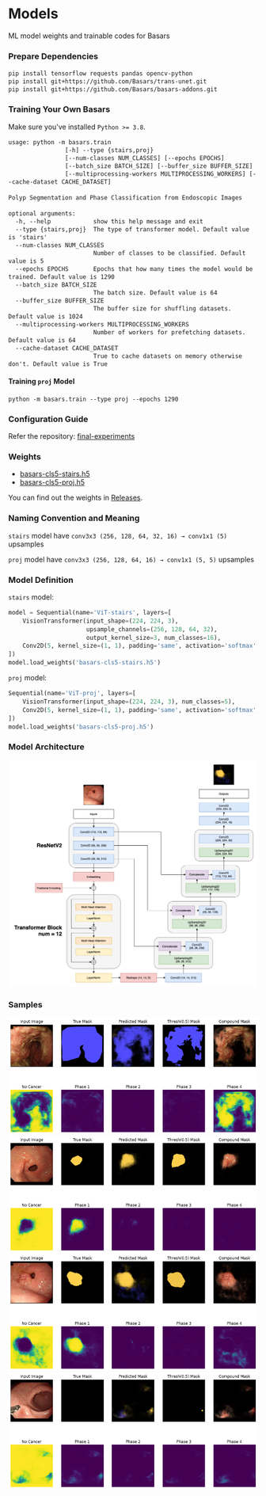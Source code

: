 # Models

ML model weights and trainable codes for Basars

### Prepare Dependencies
```
pip install tensorflow requests pandas opencv-python
pip install git+https://github.com/Basars/trans-unet.git
pip install git+https://github.com/Basars/basars-addons.git
```

### Training Your Own Basars

Make sure you've installed `Python >= 3.8`.
```
usage: python -m basars.train 
                [-h] --type {stairs,proj}
                [--num-classes NUM_CLASSES] [--epochs EPOCHS] 
                [--batch_size BATCH_SIZE] [--buffer_size BUFFER_SIZE]
                [--multiprocessing-workers MULTIPROCESSING_WORKERS] [--cache-dataset CACHE_DATASET]

Polyp Segmentation and Phase Classification from Endoscopic Images

optional arguments:
  -h, --help            show this help message and exit
  --type {stairs,proj}  The type of transformer model. Default value is 'stairs'
  --num-classes NUM_CLASSES
                        Number of classes to be classified. Default value is 5
  --epochs EPOCHS       Epochs that how many times the model would be trained. Default value is 1290
  --batch_size BATCH_SIZE
                        The batch size. Default value is 64
  --buffer_size BUFFER_SIZE
                        The buffer size for shuffling datasets. Default value is 1024
  --multiprocessing-workers MULTIPROCESSING_WORKERS
                        Number of workers for prefetching datasets. Default value is 64
  --cache-dataset CACHE_DATASET
                        True to cache datasets on memory otherwise don't. Default value is True
```
#### Training `proj` Model
```
python -m basars.train --type proj --epochs 1290
```


### Configuration Guide
Refer the repository: [final-experiments](https://github.com/Basars/final-experiments)

### Weights

- [basars-cls5-stairs.h5](https://github.com/Basars/models/releases/download/v1.0/basars-cls5-stairs.h5)
- [basars-cls5-proj.h5](https://github.com/Basars/models/releases/download/v1.0/basars-cls5-proj.h5)

You can find out the weights in [Releases](https://github.com/Basars/models/releases).

### Naming Convention and Meaning

`stairs` model have `conv3x3 (256, 128, 64, 32, 16) → conv1x1 (5)` upsamples

`proj` model have `conv3x3 (256, 128, 64, 16) → conv1x1 (5, 5)` upsamples

### Model Definition

`stairs` model:
```python
model = Sequential(name='ViT-stairs', layers=[
    VisionTransformer(input_shape=(224, 224, 3),
                      upsample_channels=(256, 128, 64, 32),
                      output_kernel_size=3, num_classes=16),
    Conv2D(5, kernel_size=(1, 1), padding='same', activation='softmax', use_bias=False)
])
model.load_weights('basars-cls5-stairs.h5')
```

`proj` model:
```python
Sequential(name='ViT-proj', layers=[
    VisionTransformer(input_shape=(224, 224, 3), num_classes=5),
    Conv2D(5, kernel_size=(1, 1), padding='same', activation='softmax', use_bias=False)
])
model.load_weights('basars-cls5-proj.h5')
```

### Model Architecture
![architecture](https://github.com/Basars/models/blob/main/static/architecture.png)

### Samples

<p align='center'>
  <img alt='sample0' src="https://github.com/Basars/models/blob/main/static/r0.png">
  <img alt='sample1' src="https://github.com/Basars/models/blob/main/static/r1.png">
  <img alt='sample2' src="https://github.com/Basars/models/blob/main/static/r2.png">
  <img alt='sample3' src="https://github.com/Basars/models/blob/main/static/r3.png">
</p>